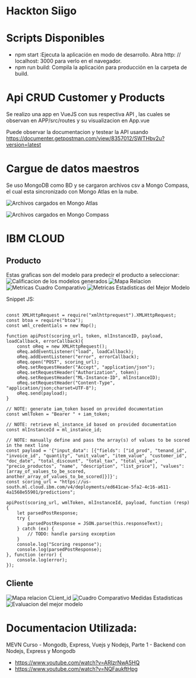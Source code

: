 # Hackton Siigo

# Scripts Disponibles
 - npm start :Ejecuta la aplicación en modo de desarrollo. Abra http: // localhost: 3000 para verlo en el navegador.
 - npm run build: Compila la aplicación para producción en la carpeta de build.

# Api CRUD Customer y Products
Se realizo una app en VueJS con sus respectiva API , las cuales se observan en APP/src/routes y su visualizacion en App.vue

Puede observar la documentacion y testear la API usando https://documenter.getpostman.com/view/8357012/SWTHbv2u?version=latest

# Cargue de datos maestros
Se uso MongoDB como BD y se cargaron archivos csv a Mongo Compass, el cual esta sincronizado con Mongo Atlas en la nube.

![Archivos cargados en Mongo Atlas](https://github.com/cinthylli/Siigo/blob/master/img/cargueDatosMaestrosMongoAtlas.JPG)

![Archivos cargados en Mongo Compass](https://github.com/cinthylli/Siigo/blob/master/img/cargueDatosMaestrosMongoCompass.JPG)

# IBM CLOUD

## Producto
Estas graficas son del modelo para predecir el producto a seleccionar:
![Calificacion de los modelos generados ](https://github.com/cinthylli/Siigo/blob/master/Modelo/LeaderBoard%20IT1.JPG)
![Mapa Relacion](https://github.com/cinthylli/Siigo/blob/master/Modelo/Mapa%20de%20Relacion%20IT1.JPG)
![Metricas Cuadro Comparativo](https://github.com/cinthylli/Siigo/blob/master/Modelo/Medidas%20ChartIT1.JPG)
![Metricas Estadisticas del Mejor Modelo](https://github.com/cinthylli/Siigo/blob/master/Modelo/Medidas%20Modelo%20IT1.JPG)

Snippet JS:
<pre><code>
const XMLHttpRequest = require("xmlhttprequest").XMLHttpRequest;
const btoa = require("btoa");
const wml_credentials = new Map();

function apiPost(scoring_url, token, mlInstanceID, payload, loadCallback, errorCallback){
	const oReq = new XMLHttpRequest();
	oReq.addEventListener("load", loadCallback);
	oReq.addEventListener("error", errorCallback);
	oReq.open("POST", scoring_url);
	oReq.setRequestHeader("Accept", "application/json");
	oReq.setRequestHeader("Authorization", token);
	oReq.setRequestHeader("ML-Instance-ID", mlInstanceID);
	oReq.setRequestHeader("Content-Type", "application/json;charset=UTF-8");
	oReq.send(payload);
}

// NOTE: generate iam_token based on provided documentation
const wmlToken = "Bearer " + iam_token;

// NOTE: retrieve ml_instance_id based on provided documentation
const mlInstanceId = ml_instance_id;

// NOTE: manually define and pass the array(s) of values to be scored in the next line
const payload = '{"input_data": [{"fields": ["id_prod", "tenand_id", "invoice_id", "quantity", "unit_value", "item_value", "customer_id", "doc_date", "total_discount", "total_tax", "total_value", "precio_productos", "name", "description", "list_price"], "values": [array_of_values_to_be_scored, another_array_of_values_to_be_scored]}]}';
const scoring_url = "https://us-south.ml.cloud.ibm.com/v4/deployments/ed641cae-5fa2-4c16-a611-4a1568e55901/predictions";

apiPost(scoring_url, wmlToken, mlInstanceId, payload, function (resp) {
	let parsedPostResponse;
	try {
		parsedPostResponse = JSON.parse(this.responseText);
	} catch (ex) {
		// TODO: handle parsing exception
	}
	console.log("Scoring response");
	console.log(parsedPostResponse);
}, function (error) {
	console.log(error);
});
</code></pre>

## Cliente

![Mapa relacion CLient_id](https://github.com/cinthylli/Siigo/blob/master/Modelo/Mapa%20de%20Relacion%20IT2.JPG)
![Cuadro Comparativo Medidas Estadisticas](https://github.com/cinthylli/Siigo/blob/master/Modelo/Medidas%20ChartIT2.JPG)
![Evaluacion del mejor modelo](https://github.com/cinthylli/Siigo/blob/master/Modelo/Medidas%20Modelo%20IT2.JPG)
# Documentacion Utilizada:
MEVN Curso - Mongodb, Express, Vuejs y Nodejs, Parte 1 - Backend con Nodejs, Express y Mongodb
- https://www.youtube.com/watch?v=ARIzrNwA5HQ
- https://www.youtube.com/watch?v=NQFaukftHpg
